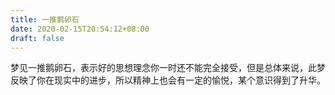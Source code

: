 ```yaml
---
title: 一推鹅卵石
date: 2020-02-15T20:54:12+08:00
draft: false
---
```


梦见一推鹅卵石，表示好的思想理念你一时还不能完全接受，但是总体来说，此梦反映了你在现实中的进步，所以精神上也会有一定的愉悦，某个意识得到了升华。